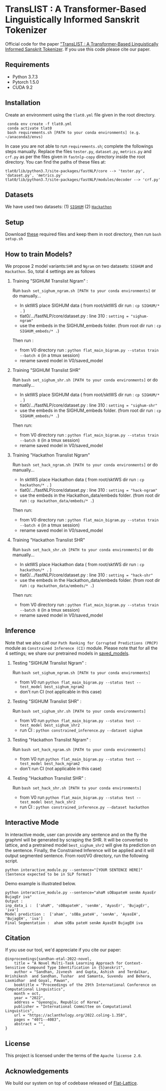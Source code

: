 # TransLIST : A Transformer-Based Linguistically Informed Sanskrit Tokenizer

Official code for the paper ["TransLIST : A Transformer-Based Linguistically Informed Sanskrit Tokenizer](). If you use this code please cite our paper.

## Requirements
* Python 3.7.3
* Pytorch 1.5.0
* CUDA 9.2


## Installation
Create an environment using the `tlat0.yml` file given in the root directory.
```
 conda env create -f tlat0.yml
 conda activate tlat0
 bash requirements.sh [PATH to your conda environments] (e.g. ~/anaconda3/envs)
 ```
In case you are not able to run `requirements.sh`; complete the followings steps manually. Replace the files `tester.py`, `dataset.py`, `metrics.py` and `crf.py` as per the files given in `fastnlp-copy` directory inside the root directory. You can find the paths of these files at:
```
tlat0/lib/python3.7/site-packages/fastNLP/core --> 'tester.py', 'dataset.py', 'metrics.py'
tlat0/lib/python3.7/site-packages/fastNLP/modules/decoder --> 'crf.py'
```

## Datasets
We have used two datasets: (1) [`SIGHUM`](https://zenodo.org/record/803508#.YRdZ43UzaXJ) (2) [`Hackathon`](https://sanskritpanini.github.io/dataset.html)

## Setup
Download [these](https://drive.google.com/drive/folders/1SCU_MwzePYai0ymAE3B5xuC8JhBZlxMd?usp=sharing) required files and keep them in root directory, then run ```bash setup.sh```

## How to train Models?
We propose 2 model variants:`SHR` and `Ngram` on two datasets: `SIGHUM` and `Hackathon`. So, total 4 settings are as follows

1. Training "SIGHUM Translist Ngram" : 

	Run ```bash set_sighum_ngram.sh [PATH to your conda environments]``` or do manually...
	- In sktWS place SIGHUM data ( from root/sktWS dir run : ```cp SIGHUM/* .``` )
	- tlat0/.../fastNLP/core/dataset.py : line 310 : ```setting = "sighum-ngram"```
	- use the embeds in the SIGHUM_embeds folder. (from root dir run : ```cp SIGHUM_embeds/* .```)
	
	Then run :
	- from V0 directory run : ```python flat_main_bigram.py --status train --batch 4``` (in a tmux session)
	- rename saved model in V0/saved_model


2. Training "SIGHUM Translist SHR"
	
	Run ```bash set_sighum_shr.sh [PATH to your conda environments]``` or do manually...
	- In sktWS place SIGHUM data ( from root/sktWS dir run : ```cp SIGHUM/* .``` )
	- tlat0/.../fastNLP/core/dataset.py : line 310 : ```setting = "sighum-shr"```
	- use the embeds in the SIGHUM_embeds folder. (from root dir run : ```cp SIGHUM_embeds/* .```)
	
	Then run:
	- from V0 directory run : ```python flat_main_bigram.py --status train --batch 8``` (in a tmux session)
	- rename saved model in V0/saved_model
	
3. Training "Hackathon Translist Ngram"
	
	Run ```bash set_hack_ngram.sh [PATH to your conda environments]``` or do manually...
	- In sktWS place Hackathon data ( from root/sktWS dir run : ```cp hackathon/* .``` )
	- tlat0/.../fastNLP/core/dataset.py : line 310 : ```setting = "hack-ngram"```
	- use the embeds in the Hackathon_data/embeds folder. (from root dir run : ```cp Hackathon_data/embeds/* .```)
	
	Then run:
	- from V0 directory run : ```python flat_main_bigram.py --status train --batch 4``` (in a tmux session)
	- rename saved model in V0/saved_model

4. Training "Hackathon Translist SHR"
	
	Run ```bash set_hack_shr.sh [PATH to your conda environments]``` or do manually...
	- In sktWS place Hackathon data ( from root/sktWS dir run : ```cp hackathon/* .``` )
	- tlat0/.../fastNLP/core/dataset.py : line 310 : ```setting = "hack-shr"```
	- use the embeds in the Hackathon_data/embeds folder. (from root dir run : ```cp Hackathon_data/embeds/* .```)
	
	Then run:
	- from V0 directory run : ```python flat_main_bigram.py --status train --batch 8``` (in a tmux session)
	- rename saved model in V0/saved_model

    
## Inference
Note that we also call our `Path Ranking for Corrupted Predictions (PRCP)` module as `Constrained Inference (CI)` module. Please note that for all the 4 settings; we share our pretrained models in [saved_models](https://drive.google.com/file/d/11RP9TqrO3-dUuPSCNa9GWEGOPcaFVv1h/view?usp=sharing).

1. Testing "SIGHUM Translist Ngram" :
	
	Run ```bash set_sighum_ngram.sh [PATH to your conda environments]```
	- from V0 run ```python flat_main_bigram.py --status test --test_model best_sighum_ngram2```
	- don't run CI (not applicable in this case)
    
2. Testing "SIGHUM Translist SHR" :
	
	Run ```bash set_sighum_shr.sh [PATH to your conda environments]```
	- from V0 run ```python flat_main_bigram.py --status test --test_model best_sighum_shr2```
	- run CI : ```python constrained_inference.py --dataset sighum```

3. Testing "Hackathon Translist Ngram" :
	
	Run ```bash set_hack_ngram.sh [PATH to your conda environments]```
	- from V0 run ```python flat_main_bigram.py --status test --test_model best_hack_ngram2```
	- don't run CI (not applicable in this case)
    
4. Testing "Hackathon Translist SHR" :
	
	Run ```bash set_hack_shr.sh [PATH to your conda environments]```
	- from V0 run ```python flat_main_bigram.py --status test --test_model best_hack_shr2```
	- run CI : ```python constrained_inference.py --dataset hackathon``` 

		
## Interactive Mode 
In interactive mode, user can provide any sentence and on the fly the graphml will be generated by scraping the SHR. It will be converted to lattice, and a pretrained model `best_sighum_shr2` will give its prediction on the sentence. Finally, the Constrained Inference will be applied and it will output segmented sentence. From root/V0 directory, run the following script.

```
python interactive_module.py --sentence="[YOUR SENTENCE HERE]" (Sentence expected to be in SLP format)
```

Demo example is illustrated below. 
```
python interactive_module.py --sentence="ahaM sOBapateH senAm AyasEr BujagEr iva"
Output : 
inp_data_i :  ['ahaM', 'sOBapateH', 'senAm', 'AyasEr', 'BujagEr', 'iva']
Model prediction :  ['aham', 'sOBa_pateH', 'senAm', 'AyasEH', 'BujagEH', 'iva']
Final Segmentation :  aham sOBa pateH senAm AyasEH BujagEH iva
```

## Citation
If you use our tool, we'd appreciate if you cite our paper:
```
@inproceedings{sandhan-etal-2022-novel,
    title = "A Novel Multi-Task Learning Approach for Context-Sensitive Compound Type Identification in {S}anskrit",
    author = "Sandhan, Jivnesh  and Gupta, Ashish  and Terdalkar, Hrishikesh  and Sandhan, Tushar  and Samanta, Suvendu  and Behera, Laxmidhar  and Goyal, Pawan",
    booktitle = "Proceedings of the 29th International Conference on Computational Linguistics",
    month = oct,
    year = "2022",
    address = "Gyeongju, Republic of Korea",
    publisher = "International Committee on Computational Linguistics",
    url = "https://aclanthology.org/2022.coling-1.358",
    pages = "4071--4083",
    abstract = "",
}
```


## License
This project is licensed under the terms of the `Apache license 2.0`.


## Acknowledgements
We build our system on top of codebase released of [Flat-Lattice](https://github.com/LeeSureman/Flat-Lattice-Transformer).

